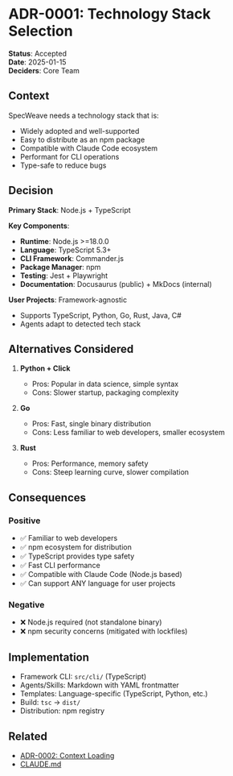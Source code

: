 # ADR-0001: Technology Stack Selection

**Status**: Accepted  
**Date**: 2025-01-15  
**Deciders**: Core Team  

## Context

SpecWeave needs a technology stack that is:
- Widely adopted and well-supported
- Easy to distribute as an npm package
- Compatible with Claude Code ecosystem
- Performant for CLI operations
- Type-safe to reduce bugs

## Decision

**Primary Stack**: Node.js + TypeScript

**Key Components**:
- **Runtime**: Node.js >=18.0.0
- **Language**: TypeScript 5.3+
- **CLI Framework**: Commander.js
- **Package Manager**: npm
- **Testing**: Jest + Playwright
- **Documentation**: Docusaurus (public) + MkDocs (internal)

**User Projects**: Framework-agnostic
- Supports TypeScript, Python, Go, Rust, Java, C#
- Agents adapt to detected tech stack

## Alternatives Considered

1. **Python + Click**
   - Pros: Popular in data science, simple syntax
   - Cons: Slower startup, packaging complexity
   
2. **Go**
   - Pros: Fast, single binary distribution
   - Cons: Less familiar to web developers, smaller ecosystem
   
3. **Rust**
   - Pros: Performance, memory safety
   - Cons: Steep learning curve, slower compilation

## Consequences

### Positive
- ✅ Familiar to web developers
- ✅ npm ecosystem for distribution
- ✅ TypeScript provides type safety
- ✅ Fast CLI performance
- ✅ Compatible with Claude Code (Node.js based)
- ✅ Can support ANY language for user projects

### Negative
- ❌ Node.js required (not standalone binary)
- ❌ npm security concerns (mitigated with lockfiles)

## Implementation

- Framework CLI: `src/cli/` (TypeScript)
- Agents/Skills: Markdown with YAML frontmatter
- Templates: Language-specific (TypeScript, Python, etc.)
- Build: `tsc` → `dist/`
- Distribution: npm registry

## Related

- [ADR-0002: Context Loading](0002-context-loading.md)
- [CLAUDE.md](../../../../CLAUDE.md#installation--requirements)
